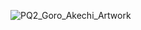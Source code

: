 ![PQ2_Goro_Akechi_Artwork](https://github.com/user-attachments/assets/de38aced-1e42-45b3-b859-61c1a754102b)

